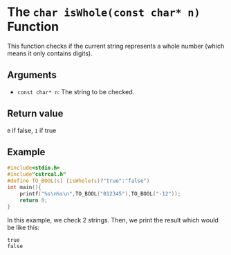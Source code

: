# The `char isWhole(const char* n)` Function
This function checks if the current string represents a whole number (which means it only contains digits).
## Arguments
* `const char* n`: The string to be checked.
## Return value
`0` if false, `1` if true
## Example
```c
#include<stdio.h>
#include"cstrcal.h"
#define TO_BOOL(s) (isWhole(s)?"true":"false")
int main(){
	printf("%s\n%s\n",TO_BOOL("012345"),TO_BOOL("-12"));
	return 0;
}
```
In this example, we check 2 strings. Then, we print the result which would be like this:
```
true
false
```
